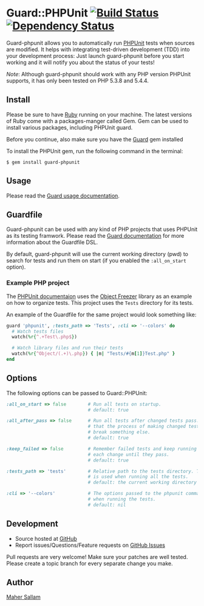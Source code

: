 Guard::PHPUnit [![Build Status](https://secure.travis-ci.org/Maher4Ever/guard-phpunit.png)](http://travis-ci.org/Maher4Ever/guard-phpunit) [![Dependency Status](https://gemnasium.com/Maher4Ever/guard-phpunit.png?branch=master)](https://gemnasium.com/Maher4Ever/guard-phpunit)
==============

Guard-phpunit allows you to automatically run [PHPUnit][6] tests when sources
are modified. It helps with integrating test-driven development (TDD) into
your development process: Just launch guard-phpunit before you start working
and it will notify you about the status of your tests!

*Note*: Although guard-phpunit should work with any PHP version PHPUnit supports,
it has only been tested on PHP 5.3.8 and 5.4.4.

Install
-------
Please be sure to have [Ruby][1] running on your machine.
The latest versions of Ruby come with a packages-manger called Gem. Gem can be used to
install various packages, including PHPUnit guard.

Before you continue, also make sure you have the [Guard][2] gem installed

To install the PHPUnit gem, run the following command in the terminal:

```shell
$ gem install guard-phpunit
```

Usage
-----

Please read the [Guard usage documentation][3].

Guardfile
---------

Guard-phpunit can be used with any kind of PHP projects that uses PHPUnit as
its testing framwork. Please read the [Guard documentation][3] for more information
about the Guardfile DSL.

By default, guard-phpunit will use the current working directory (pwd) to
search for tests and run them on start (if you enabled the `:all_on_start` option).

### Example PHP project

The [PHPUnit documentaion][4] uses the [Object Freezer][5] library as an example on how
to organize tests. This project uses the `Tests` directory for its tests.

An example of the Guardfile for the same project would look
something like:

```ruby
guard 'phpunit', :tests_path => 'Tests', :cli => '--colors' do
  # Watch tests files
  watch(%r{^.+Test\.php$})

  # Watch library files and run their tests
  watch(%r{^Object/(.+)\.php}) { |m| "Tests/#{m[1]}Test.php" }
end
```

Options
-------

The following options can be passed to Guard::PHPUnit:

```ruby
:all_on_start => false        # Run all tests on startup.
                              # default: true

:all_after_pass => false      # Run all tests after changed tests pass. This ensures
                              # that the process of making changed tests pass didn't
                              # break something else.
                              # default: true

:keep_failed => false         # Remember failed tests and keep running them with
                              # each change until they pass.
                              # default: true

:tests_path => 'tests'        # Relative path to the tests directory. This path
                              # is used when running all the tests.
                              # default: the current working directory (pwd)

:cli => '--colors'            # The options passed to the phpunit command
                              # when running the tests.
                              # default: nil
```

Development
-----------

* Source hosted at [GitHub](https://github.com/Maher4Ever/guard-phpunit)
* Report issues/Questions/Feature requests on [GitHub Issues](https://github.com/Maher4Ever/guard-phpunit/issues)

Pull requests are very welcome! Make sure your patches are well tested. Please create a topic branch for every separate change
you make.

Author
------

[Maher Sallam](https://github.com/Maher4Ever)

[1]:http://ruby-lang.org
[2]:https://github.com/guard/guard
[3]:https://github.com/guard/guard#readme
[4]:http://www.phpunit.de/manual/current/en/
[5]:https://github.com/sebastianbergmann/php-object-freezer/
[6]:http://www.phpunit.de
